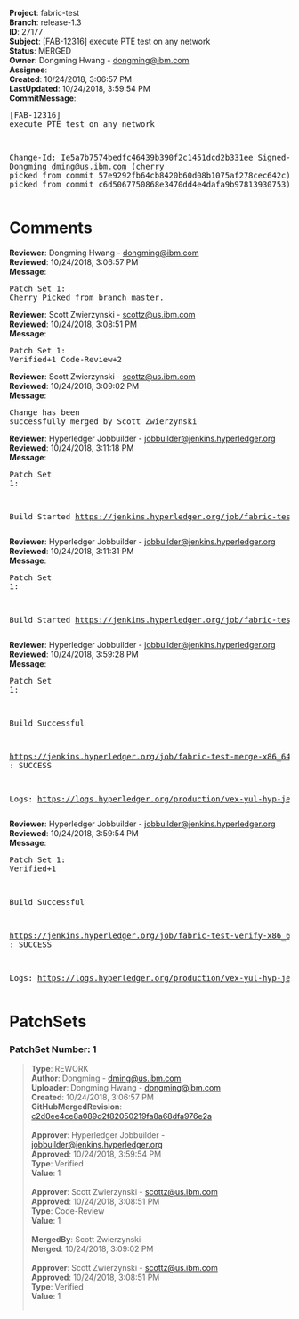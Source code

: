 <strong>Project</strong>: fabric-test<br><strong>Branch</strong>: release-1.3<br><strong>ID</strong>: 27177<br><strong>Subject</strong>: [FAB-12316] execute PTE test on any network<br><strong>Status</strong>: MERGED<br><strong>Owner</strong>: Dongming Hwang - dongming@ibm.com<br><strong>Assignee</strong>:<br><strong>Created</strong>: 10/24/2018, 3:06:57 PM<br><strong>LastUpdated</strong>: 10/24/2018, 3:59:54 PM<br><strong>CommitMessage</strong>:<br><pre>[FAB-12316] execute PTE test on any network

Change-Id: Ie5a7b7574bedfc46439b390f2c1451dcd2b331ee
Signed-off-by: Dongming <dming@us.ibm.com>
(cherry picked from commit 57e9292fb64cb8420b60d08b1075af278cec642c)
(cherry picked from commit c6d5067750868e3470dd4e4dafa9b97813930753)
</pre><h1>Comments</h1><strong>Reviewer</strong>: Dongming Hwang - dongming@ibm.com<br><strong>Reviewed</strong>: 10/24/2018, 3:06:57 PM<br><strong>Message</strong>: <pre>Patch Set 1: Cherry Picked from branch master.</pre><strong>Reviewer</strong>: Scott Zwierzynski - scottz@us.ibm.com<br><strong>Reviewed</strong>: 10/24/2018, 3:08:51 PM<br><strong>Message</strong>: <pre>Patch Set 1: Verified+1 Code-Review+2</pre><strong>Reviewer</strong>: Scott Zwierzynski - scottz@us.ibm.com<br><strong>Reviewed</strong>: 10/24/2018, 3:09:02 PM<br><strong>Message</strong>: <pre>Change has been successfully merged by Scott Zwierzynski</pre><strong>Reviewer</strong>: Hyperledger Jobbuilder - jobbuilder@jenkins.hyperledger.org<br><strong>Reviewed</strong>: 10/24/2018, 3:11:18 PM<br><strong>Message</strong>: <pre>Patch Set 1:

Build Started https://jenkins.hyperledger.org/job/fabric-test-verify-x86_64/2168/</pre><strong>Reviewer</strong>: Hyperledger Jobbuilder - jobbuilder@jenkins.hyperledger.org<br><strong>Reviewed</strong>: 10/24/2018, 3:11:31 PM<br><strong>Message</strong>: <pre>Patch Set 1:

Build Started https://jenkins.hyperledger.org/job/fabric-test-merge-x86_64/505/</pre><strong>Reviewer</strong>: Hyperledger Jobbuilder - jobbuilder@jenkins.hyperledger.org<br><strong>Reviewed</strong>: 10/24/2018, 3:59:28 PM<br><strong>Message</strong>: <pre>Patch Set 1:

Build Successful 

https://jenkins.hyperledger.org/job/fabric-test-merge-x86_64/505/ : SUCCESS

Logs: https://logs.hyperledger.org/production/vex-yul-hyp-jenkins-3/fabric-test-merge-x86_64/505</pre><strong>Reviewer</strong>: Hyperledger Jobbuilder - jobbuilder@jenkins.hyperledger.org<br><strong>Reviewed</strong>: 10/24/2018, 3:59:54 PM<br><strong>Message</strong>: <pre>Patch Set 1: Verified+1

Build Successful 

https://jenkins.hyperledger.org/job/fabric-test-verify-x86_64/2168/ : SUCCESS

Logs: https://logs.hyperledger.org/production/vex-yul-hyp-jenkins-3/fabric-test-verify-x86_64/2168</pre><h1>PatchSets</h1><h3>PatchSet Number: 1</h3><blockquote><strong>Type</strong>: REWORK<br><strong>Author</strong>: Dongming - dming@us.ibm.com<br><strong>Uploader</strong>: Dongming Hwang - dongming@ibm.com<br><strong>Created</strong>: 10/24/2018, 3:06:57 PM<br><strong>GitHubMergedRevision</strong>: [c2d0ee4ce8a089d2f82050219fa8a68dfa976e2a](https://github.com/hyperledger/fabric-test/commit/c2d0ee4ce8a089d2f82050219fa8a68dfa976e2a)<br><br><strong>Approver</strong>: Hyperledger Jobbuilder - jobbuilder@jenkins.hyperledger.org<br><strong>Approved</strong>: 10/24/2018, 3:59:54 PM<br><strong>Type</strong>: Verified<br><strong>Value</strong>: 1<br><br><strong>Approver</strong>: Scott Zwierzynski - scottz@us.ibm.com<br><strong>Approved</strong>: 10/24/2018, 3:08:51 PM<br><strong>Type</strong>: Code-Review<br><strong>Value</strong>: 1<br><br><strong>MergedBy</strong>: Scott Zwierzynski<br><strong>Merged</strong>: 10/24/2018, 3:09:02 PM<br><br><strong>Approver</strong>: Scott Zwierzynski - scottz@us.ibm.com<br><strong>Approved</strong>: 10/24/2018, 3:08:51 PM<br><strong>Type</strong>: Verified<br><strong>Value</strong>: 1<br><br></blockquote>